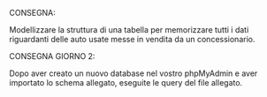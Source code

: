 CONSEGNA:

Modellizzare la struttura di una tabella per memorizzare tutti i dati riguardanti delle auto usate messe in vendita da un concessionario.

CONSEGNA GIORNO 2:

Dopo aver creato un nuovo database nel vostro phpMyAdmin e aver importato lo schema allegato, eseguite le query del file allegato.